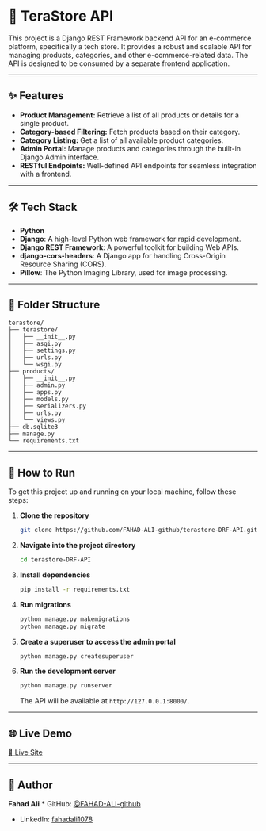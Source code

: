 # 📌 TeraStore API

This project is a Django REST Framework backend API for an e-commerce platform, specifically a tech store. It provides a robust and scalable API for managing products, categories, and other e-commerce-related data. The API is designed to be consumed by a separate frontend application.

-----

## ✨ Features

  - **Product Management:** Retrieve a list of all products or details for a single product.
  - **Category-based Filtering:** Fetch products based on their category.
  - **Category Listing:** Get a list of all available product categories.
  - **Admin Portal:** Manage products and categories through the built-in Django Admin interface.
  - **RESTful Endpoints:** Well-defined API endpoints for seamless integration with a frontend.

-----

## 🛠️ Tech Stack

  - **Python**
  - **Django**: A high-level Python web framework for rapid development.
  - **Django REST Framework**: A powerful toolkit for building Web APIs.
  - **django-cors-headers**: A Django app for handling Cross-Origin Resource Sharing (CORS).
  - **Pillow**: The Python Imaging Library, used for image processing.

-----

## 📁 Folder Structure

```
terastore/
├── terastore/
│   ├── __init__.py
│   ├── asgi.py
│   ├── settings.py
│   ├── urls.py
│   └── wsgi.py
├── products/
│   ├── __init__.py
│   ├── admin.py
│   ├── apps.py
│   ├── models.py
│   ├── serializers.py
│   ├── urls.py
│   └── views.py
├── db.sqlite3
├── manage.py
└── requirements.txt
```

-----

## 🚀 How to Run

To get this project up and running on your local machine, follow these steps:

1.  **Clone the repository**
    ```bash
    git clone https://github.com/FAHAD-ALI-github/terastore-DRF-API.git
    ```
2.  **Navigate into the project directory**
    ```bash
    cd terastore-DRF-API
    ```
3.  **Install dependencies**
    ```bash
    pip install -r requirements.txt
    ```
4.  **Run migrations**
    ```bash
    python manage.py makemigrations
    python manage.py migrate
    ```
5.  **Create a superuser to access the admin portal**
    ```bash
    python manage.py createsuperuser
    ```
6.  **Run the development server**
    ```bash
    python manage.py runserver
    ```
    The API will be available at `http://127.0.0.1:8000/`.

-----


## 🌐 Live Demo

[🔗 Live Site](https://tera-tech-store.vercel.app/)

-----

## 👤 Author

**Fahad Ali** \* GitHub: [@FAHAD-ALI-github](https://github.com/FAHAD-ALI-github)

  * LinkedIn: [fahadali1078](https://www.linkedin.com/in/fahadali1078/)
